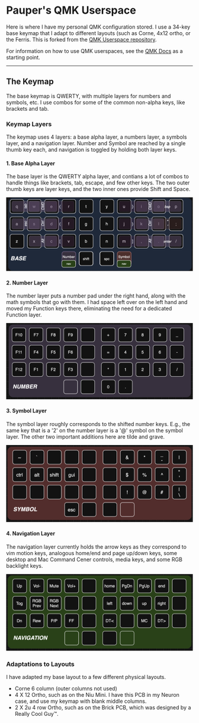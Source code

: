 # Pauper's QMK Userspace

Here is where I have my personal QMK configuration stored. I use a 34-key base keymap that I adapt to different layouts (such as Corne, 4x12 ortho, or the Ferris. This is forked from the [QMK Userspace repository](https://github.com/qmk/qmk_userspace).

For information on how to use QMK userspaces, see the [QMK Docs](https://docs.qmk.fm/#/newbs) as a starting point.

---

## The Keymap

The base keymap is QWERTY, with multiple layers for numbers and symbols, etc. I use combos for some of the common non-alpha
keys, like brackets and tab.

### Keymap Layers

The keymap uses 4 layers: a base alpha layer, a numbers layer, a symbols layer, and a navigation layer. Number and Symbol are reached by a single
thumb key each, and navigation is toggled by holding both layer keys.

#### 1. Base Alpha Layer
The base layer is the QWERTY alpha layer, and contians a lot of combos to handle things like brackets, tab, escape, and few other keys. The two outer thumb keys are layer keys, and the two inner ones provide Shift and Space.

![Base Layer Keymap Image](images/base_layer.png "Base Layer")

#### 2. Number Layer
The number layer puts a number pad under the right hand, along with the math symbols that go with them. I had space left over on the left hand and moved my Function keys there, eliminating the need for a dedicated Function layer.

![Number Layer Keymap Image](images/number_layer.png "Number Layer")

#### 3. Symbol Layer
The symbol layer roughly corresponds to the shifted number keys. E.g., the same key that is a '2' on the number layer is a '@' symbol on the symbol layer. The other two important additions here are tilde and grave.

![Symbol Layer Keymap Image](images/symbol_layer.png "Symbol Layer")

#### 4. Navigation Layer
The navigation layer currently holds the arrow keys as they correspond to vim motion keys, analogous home/end and page up/down keys, some desktop and Mac Command Cener controls, media keys, and some RGB backlight keys.

![Navigation Layer Keymap Image](images/navigation_layer.png "Navigation Layer")

### Adaptations to Layouts

I have adapted my base layout to a few different physical layouts.
- Corne 6 column (outer columns not used)
- 4 X 12 Ortho, such as on the Niu Mini. I have this PCB in my Neuron case, and use my keymap with blank middle columns.
- 2 X 2u 4 row Ortho, such as on the Brick PCB, which was designed by a Really Cool Guy:tm:.
